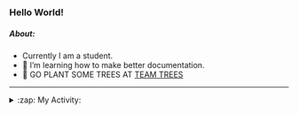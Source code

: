 ### Hello World!

##### About:
- Currently I am a student.
- 🌱 I’m learning how to make better documentation.
- 🌱 GO PLANT SOME TREES AT [TEAM TREES](https://teamtrees.org/)

---
<details>
  <summary>:zap: My Activity:</summary>
  
<!--START_SECTION:waka-->
![Code Time](http://img.shields.io/badge/Code%20Time-989%20hrs%2026%20mins-blue)

**I'm a Night 🦉** 

```text
🌞 Morning    91 commits     ███░░░░░░░░░░░░░░░░░░░░░░   13.25% 
🌆 Daytime    151 commits    █████░░░░░░░░░░░░░░░░░░░░   21.98% 
🌃 Evening    204 commits    ███████░░░░░░░░░░░░░░░░░░   29.69% 
🌙 Night      241 commits    ████████░░░░░░░░░░░░░░░░░   35.08%

```
📅 **I'm Most Productive on Tuesday** 

```text
Monday       91 commits     ███░░░░░░░░░░░░░░░░░░░░░░   13.25% 
Tuesday      160 commits    █████░░░░░░░░░░░░░░░░░░░░   23.29% 
Wednesday    66 commits     ██░░░░░░░░░░░░░░░░░░░░░░░   9.61% 
Thursday     95 commits     ███░░░░░░░░░░░░░░░░░░░░░░   13.83% 
Friday       96 commits     ███░░░░░░░░░░░░░░░░░░░░░░   13.97% 
Saturday     76 commits     ██░░░░░░░░░░░░░░░░░░░░░░░   11.06% 
Sunday       103 commits    ███░░░░░░░░░░░░░░░░░░░░░░   14.99%

```


📊 **This Week I Spent My Time On** 

```text
🔥 Editors: 
VS Code                  31 mins             █████████████████████████   100.0%

🐱‍💻 Projects: 
PraiseDemo               31 mins             █████████████████████████   100.0%

```


 Last Updated on 02/01/2023 00:10:01 UTC
<!--END_SECTION:waka-->
</details>
